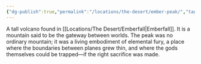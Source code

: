 ```yaml
---
{"dg-publish":true,"permalink":"/locations/the-desert/ember-peak/","tags":["Undiscovered"],"updated":"2025-03-01T21:15:55.382+00:00"}
---
```


 A tall volcano found in [[Locations/The Desert/Emberfall\|Emberfall]]. It is a mountain said to be the gateway between worlds. The peak was no ordinary mountain; it was a living embodiment of elemental fury, a place where the boundaries between planes grew thin, and where the gods themselves could be trapped—if the right sacrifice was made.